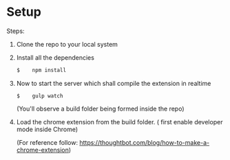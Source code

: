 # Setup

Steps: 

1. Clone the repo to your local system

2. Install all the dependencies

   ```bash
   $	npm install
   ```

   

3. Now to start the server which shall compile the extension in realtime 

   ```
   $	gulp watch
   ```

   (You'll observe a build folder being formed inside the repo)

4. Load the chrome extension from the build folder. ( first enable developer mode inside Chrome)

   (For reference follow: https://thoughtbot.com/blog/how-to-make-a-chrome-extension)

